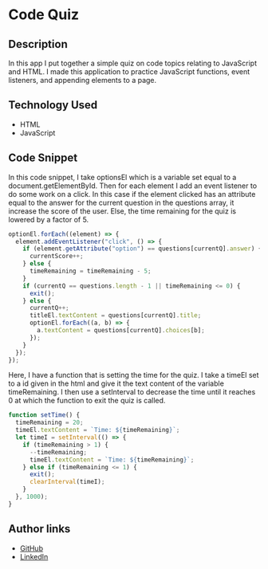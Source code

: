 # Code Quiz

## Description
In this app I put together a simple quiz on code topics relating to JavaScript and HTML. I made this application to practice JavaScript functions, event listeners, and appending elements to a page.

## Technology Used
* HTML
* JavaScript

## Code Snippet

In this code snippet, I take optionsEl which is a variable set equal to a document.getElementById. Then for each element I add an event listener to do some work on a click. In this case if the element clicked has an attribute equal to the answer for the current question in the questions array, it increase the score of the user. Else, the time remaining for the quiz is lowered by a factor of 5. 

```JavaScript 
optionEl.forEach((element) => {
  element.addEventListener("click", () => {
    if (element.getAttribute("option") == questions[currentQ].answer) {
      currentScore++;
    } else {
      timeRemaining = timeRemaining - 5;
    }
    if (currentQ == questions.length - 1 || timeRemaining <= 0) {
      exit();
    } else {
      currentQ++;
      titleEl.textContent = questions[currentQ].title;
      optionEl.forEach((a, b) => {
        a.textContent = questions[currentQ].choices[b];
      });
    }
  });
});
```
Here, I have a function that is setting the time for the quiz. I take a timeEl set to a id given in the html and give it the text content of the variable timeRemaining. I then use a setInterval to decrease the time until it reaches 0 at which the function to exit the quiz is called.

```JavaScript
function setTime() {
  timeRemaining = 20;
  timeEl.textContent = `Time: ${timeRemaining}`;
  let timeI = setInterval(() => {
    if (timeRemaining > 1) {
      --timeRemaining;
      timeEl.textContent = `Time: ${timeRemaining}`;
    } else if (timeRemaining <= 1) {
      exit();
      clearInterval(timeI);
    }
  }, 1000);
}
```

## Author links
* [GitHub](https://github.com/mattjgatsby)
* [LinkedIn](https://www.linkedin.com/in/matthew-gatsby-1a1521250/)